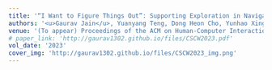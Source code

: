 ```yaml
---
title: '“I Want to Figure Things Out”: Supporting Exploration in Navigation for People with Visual Impairments'
authors: '<u>Gaurav Jain</u>, Yuanyang Teng, Dong Heon Cho, Yunhao Xing, Maryam Aziz, Brian A. Smith'
venue: '(To appear) Proceedings of the ACM on Human-Computer Interaction (CSCW)'
# paper_link: 'http://gaurav1302.github.io/files/CSCW2023.pdf'
vol_date: '2023'
cover_img: 'http://gaurav1302.github.io/files/CSCW2023_img.png'
---
```


